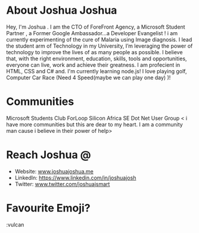 # About Joshua Joshua
Hey, I'm Joshua . I am the CTO of ForeFront Agency, a Microsoft Student Partner , a Former Google Ambassador...a Developer Evangelist ! i am currently experimenting of the cure of Malaria using Image diagnosis. I lead the student arm of Technology in my University, 
I’m leveraging the power of technology to improve the lives of as many people as possible. I believe that, with the
right environment, education, skills, tools and opportunities, everyone can live, work and achieve their greatness.
I am profecient in  HTML, CSS and C# and. I'm currently learning node.js!
I love playing golf, Computer Car Race (Need 4 Speed(maybe we can play one day) )!


# Communities 
Microsoft Students Club
ForLoop
Silicon Africa
SE Dot Net User Group
< i have more communities but this are dear to my heart. I am a community man cause i believe in their power of help>

# Reach Joshua @
*  Website: www.joshuajoshua.me
*  LinkedIn: https://www.linkedin.com/in/joshuajosh
* Twitter: www.twitter.com/joshuajsmart

# Favourite Emoji?
 :vulcan
